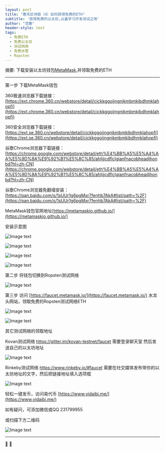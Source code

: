 ```yaml
---
layout: post
title: "春天区块链（4）如何获得免费的ETH"
subtitle: '获得免费的以太坊,以备学习开发测试之用'
author: "范春"
header-style: text
tags:
  - 免费ETH
  - 免费以太坊
  - 测试网络
  - 免费水管
  - Ropsten
---
```


摘要: 下载安装以太坊钱包[MetaMask](https://ext.chrome.360.cn/webstore/detail/cickkggoijngnjkmbmkibdhmklahopfi),并领取免费的ETH

---

第一步 下载MetaMask钱包

360极速浏览器下载链接：[https://ext.chrome.360.cn/webstore/detail/cickkggoijngnjkmbmkibdhmklahopfi](https://ext.chrome.360.cn/webstore/detail/cickkggoijngnjkmbmkibdhmklahopfi)

360安全浏览器下载链接：[https://ext.se.360.cn/webstore/detail/cickkggoijngnjkmbmkibdhmklahopfi](https://ext.se.360.cn/webstore/detail/cickkggoijngnjkmbmkibdhmklahopfi)

谷歌Chrome浏览器下载链接：[https://chrome.google.com/webstore/detail/eth%E4%BB%A5%E5%A4%AA%E5%9D%8A%E9%92%B1%E5%8C%85/ahlijjcdflclgianfnacobheadjhonbd?hl=zh-CN](https://chrome.google.com/webstore/detail/eth%E4%BB%A5%E5%A4%AA%E5%9D%8A%E9%92%B1%E5%8C%85/ahlijjcdflclgianfnacobheadjhonbd?hl=zh-CN)

谷歌Chrome浏览器免翻墙安装：[https://pan.baidu.com/s/1sUUr1g6pgMxr7fenhb7AkA#list/path=%2F](https://pan.baidu.com/s/1sUUr1g6pgMxr7fenhb7AkA#list/path=%2F)

MetaMask钱包官网地址[https://metamaskio.github.io/](https://metamaskio.github.io/)

安装示意图

![Image text](https://www.btc36.com/yidaibi/1.jpg)

![Image text](https://www.btc36.com/yidaibi/2.jpg)

![Image text](https://www.btc36.com/yidaibi/3.jpg)

![Image text](https://www.btc36.com/yidaibi/4.jpg)

第二步 将钱包切换到Ropsten测试网络

![Image text](https://www.btc36.com/ropsten/1.jpg)

第三步 访问 [https://faucet.metamask.io/](https://faucet.metamask.io/) 水龙头网站，领取免费的Ropsten测试网络ETH

![Image text](https://www.btc36.com/ropsten/2.jpg)

![Image text](https://www.btc36.com/ropsten/3.jpg)

其它测试网络的领取地址

Kovan测试网络 https://gitter.im/kovan-testnet/faucet 需要登录聊天室 然后发送自己的以太坊地址

![Image text](https://www.btc36.com/ropsten/4.jpg)

Rinkeby测试网络 https://www.rinkeby.io/#faucet 需要在社交媒体发布带你的以太坊地址的文字，然后把链接地址填入选项框

![Image text](https://www.btc36.com/ropsten/5.jpg)

轻松一键发币，访问易代币 [https://www.yidaibi.me/](https://www.yidaibi.me/)

如有疑问，可添加微信或QQ 231799955

或扫描下方二维码

![Image text](https://www.btc36.com/wechat.jpeg)

---


